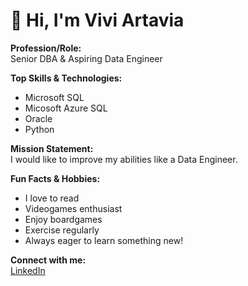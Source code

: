 # 👋 Hi, I'm Vivi Artavia

**Profession/Role:**  
Senior DBA & Aspiring Data Engineer

**Top Skills & Technologies:**  
- Microsoft SQL  
- Micosoft Azure SQL
- Oracle  
- Python  

**Mission Statement:**  
I would like to improve my abilities like a Data Engineer.

**Fun Facts & Hobbies:**  
- I love to read  
- Videogames enthusiast  
- Enjoy boardgames  
- Exercise regularly  
- Always eager to learn something new!  

**Connect with me:**  
[LinkedIn](https://www.linkedin.com/in/viviartaviadba/)

<!--
### 🌟 Featured Projects
*Coming soon!*
-->
